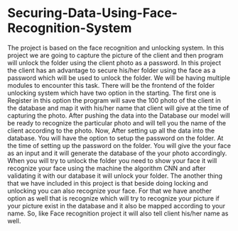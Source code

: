 # Securing-Data-Using-Face-Recognition-System

The project is based on the face recognition and unlocking system. In this project we are going to
capture the picture of the client and then program will unlock the folder using the client photo as
a password. In this project the client has an advantage to secure his/her folder using the face as a
password which will be used to unlock the folder. We will be having multiple modules to
encounter this task. There will be the frontend of the folder unlocking system which have two
option in the starting. The first one is Register in this option the program will save the 100 photo
of the client in the database and map it with his/her name that client will give at the time of
capturing the photo. After pushing the data into the Database our model will be ready to
recognize the particular photo and will tell you the name of the client according to the photo.
Now, After setting up all the data into the database. You will have the option to setup the
password on the folder. At the time of setting up the password on the folder. You will give the
your face as an input and it will generate the database of the your photo accordingly. When you
will try to unlock the folder you need to show your face it will recognize your face using the
machine the algorithm CNN and after validating it with our database it will unlock your folder.
The another thing that we have included in this project is that beside doing locking and
unlocking you can also recognize your face. For that we have another option as well that is
recognize which will try to recognize your picture if your picture exist in the database and it also
be mapped according to your name. So, like Face recognition project it will also tell client
his/her name as well.
